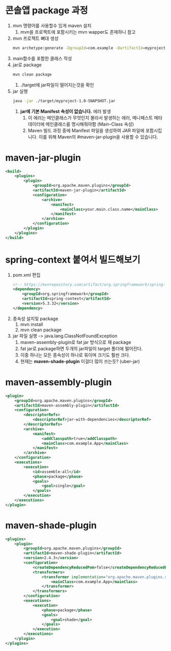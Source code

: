 # 콘솔앱 package 과정 
1. mvn 명령어를 사용할수 있게 maven 설치
    1. mvn을 프로젝트에 포함시키는 mvn wapper도 존재하니 참고
1. mvn 프로젝트 뼈대 생성
    ```bash
    mvn archetype:generate -DgroupId=com.example -DartifactId=myproject -DarchetypeArtifactId=maven-archetype-quickstart -DinteractiveMode=false
    ```
1. main함수를 포함한 클래스 작성
1. jar로 package
    ```bash
    mvn clean package
    ```
    1. ./target에 jar파일이 떨어지는것을 확인
1. jar 실행 
    ```bash
    java -jar ./target/myproject-1.0-SNAPSHOT.jar 
    ```
    1. __jar에 기본 Manifest 속성이 없습니다.__ 에러 발생
        1. 이 에러는 메인클래스가 무엇인지 몰라서 발생하는 에러, 메니페스트 메타데이터에 메인클래스를 명시해줘야함 (Main-Class 속성)
        1.  Maven 빌드 과정 중에 Manifest 파일을 생성하여 JAR 파일에 포함시킵니다. 이를 위해 Maven의 #maven-jar-plugin을 사용할 수 있습니다.
        

# maven-jar-plugin
```xml
<build>
    <plugins>
        <plugin>
            <groupId>org.apache.maven.plugins</groupId>
            <artifactId>maven-jar-plugin</artifactId>
            <configuration>
                <archive>
                    <manifest>
                        <mainClass>your.main.class.name</mainClass>
                    </manifest>
                </archive>
            </configuration>
        </plugin>
    </plugins>
</build>
```

# spring-context 붙여서 빌드해보기 
1. pom.xml 편집
    ```xml
    <!-- https://mvnrepository.com/artifact/org.springframework/spring-context -->
    <dependency>
        <groupId>org.springframework</groupId>
        <artifactId>spring-context</artifactId>
        <version>5.3.32</version>
    </dependency>
    ```
1. 종속성 설치및 package 
    1. mvn install
    1. mvn clean package 
1. jar 파일 실행 -> java.lang.ClassNotFoundException 
    1. maven-assembly-plugin로 fat jar 방식으로 재 package 
    1. fat jar로 package하면 두개의 jar파일이 target 폴더에 떨어진다.
    1. 이중 하나는 모든 종속성이 하나로 묶이며 크기도 훨씬 크다.
    1. 현재는 __maven-shade-plugin__ 이걸더 많이 쓰는듯? (uber-jar)

# maven-assembly-plugin
```xml
<plugin>
    <groupId>org.apache.maven.plugins</groupId>
    <artifactId>maven-assembly-plugin</artifactId>
    <configuration>
        <descriptorRefs>
            <descriptorRef>jar-with-dependencies</descriptorRef>
        </descriptorRefs>
        <archive>
            <manifest>
                <addClasspath>true</addClasspath>
                <mainClass>com.example.App</mainClass>
            </manifest>
        </archive>                
    </configuration>
    <executions>
        <execution>
            <id>assemble-all</id>
            <phase>package</phase>
            <goals>
                <goal>single</goal>
            </goals>
        </execution>
    </executions>
</plugin>    
```

# maven-shade-plugin
```xml
<plugins>
    <plugin>
        <groupId>org.apache.maven.plugins</groupId>
        <artifactId>maven-shade-plugin</artifactId>
        <version>2.4.3</version>
        <configuration>
            <createDependencyReducedPom>false</createDependencyReducedPom>
            <transformers>
                <transformer implementation="org.apache.maven.plugins.shade.resource.ManifestResourceTransformer">
                    <mainClass>com.example.App</mainClass>
                </transformer>
            </transformers>
        </configuration>
        <executions>
            <execution>
                <phase>package</phase>
                <goals>
                    <goal>shade</goal>
                </goals>
            </execution>
        </executions>
    </plugin>
</plugins>
```